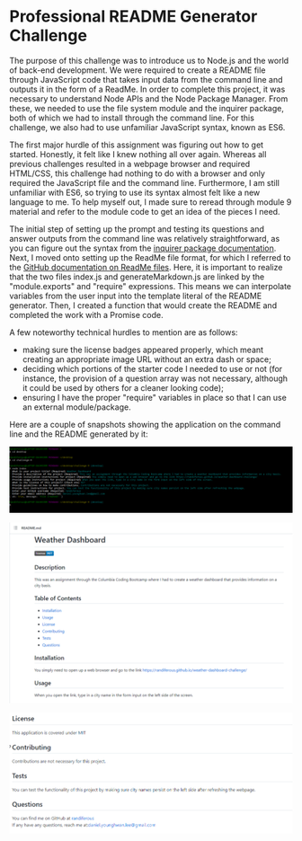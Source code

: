 # Professional README Generator Challenge
The purpose of this challenge was to introduce us to Node.js and the world of back-end development. We were required to create a README file through JavaScript code that takes input data from the command line and outputs it in the form of a ReadMe. In order to complete this project, it was necessary to understand Node APIs and the Node Package Manager. From these, we needed to use the file system module and the inquirer package, both of which we had to install through the command line. For this challenge, we also had to use unfamiliar JavaScript syntax, known as ES6.

The first major hurdle of this assignment was figuring out how to get started. Honestly, it felt like I knew nothing all over again. Whereas all previous challenges resulted in a webpage browser and required HTML/CSS, this challenge had nothing to do with a browser and only required the JavaScript file and the command line. Furthermore, I am still unfamiliar with ES6, so trying to use its syntax almost felt like a new language to me. To help myself out, I made sure to reread through module 9 material and refer to the module code to get an idea of the pieces I need.

The initial step of setting up the prompt and testing its questions and answer outputs from the command line was relatively straightforward, as you can figure out the syntax from the [inquirer package documentation](https://github.com/SBoudrias/Inquirer.js#readme). Next, I moved onto setting up the ReadMe file format, for which I referred to the [GitHub documentation on ReadMe files](https://docs.github.com/en/get-started/writing-on-github/getting-started-with-writing-and-formatting-on-github/basic-writing-and-formatting-syntax). Here, it is important to realize that the two files index.js and generateMarkdown.js are linked by the "module.exports" and "require" expressions. This means we can interpolate variables from the user input into the template literal of the README generator. Then, I created a function that would create the README and completed the work with a Promise code.

A few noteworthy technical hurdles to mention are as follows:
- making sure the license badges appeared properly, which meant creating an appropriate image URL without an extra dash or space;
- deciding which portions of the starter code I needed to use or not (for instance, the provision of a question array was not necessary, although it could be used by others for a cleaner looking code);
- ensuring I have the proper "require" variables in place so that I can use an external module/package.

Here are a couple of snapshots showing the application on the command line and the README generated by it:


![alt text](./img/command%20line.PNG)


![alt text](./img/readme%20part%201.PNG)


![alt text](./img/readme%20part%202.PNG)